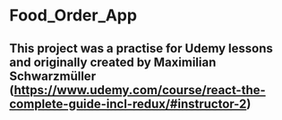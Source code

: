 # Food_Order_App
## This project was a practise for Udemy lessons and originally created by Maximilian Schwarzmüller (https://www.udemy.com/course/react-the-complete-guide-incl-redux/#instructor-2)
